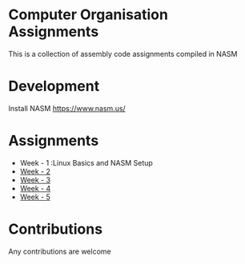 # Computer Organisation Assignments
This is a collection of assembly code assignments compiled in NASM

# Development
Install NASM https://www.nasm.us/

# Assignments
- Week - 1 :Linux Basics and NASM Setup
- [Week - 2](./week2/README.md)
- [Week - 3](./week3/README.md)
- [Week - 4](./week4/README.md)
- [Week - 5](./week5/README.md)

# Contributions
Any contributions are welcome
